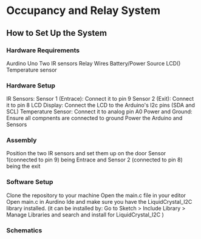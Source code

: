 <h1>Occupancy and Relay System</h1>
 
<h2>How to Set Up the System</h2>
<h3>Hardware Requirements</h3>
Aurdino Uno
Two IR sensors
Relay
Wires
Battery/Power Source
LCD()
Temperature sensor

<h3>Hardware Setup</h3>
IR Sensors:
 Sensor 1 (Entrace): Connect it to pin 9
 Sensor 2 (Exit): Connect it to pin 8
LCD Display:
 Connect the LCD to the Arduino's I2c pins (SDA and SCL)
Temperature Sensor:
 Connect it to analog pin A0
Power and Ground:
 Ensure all compnents are connected to ground
 Power the Arduino and Sensors

 

<h3>Assembly</h3>
Position the two IR sensors and set them up on the door
Sensor 1(connected to pin 9) being Entrace and Sensor 2 (connected to pin 8) being the exit


<h3>Software Setup</h3>
Clone the repository to your machine 
Open the main.c file in your editor
Open main.c in Aurdino Ide and make sure you have the LiquidCrystal_I2C library installed.
(it can be installed by: Go to Sketch > Include Library > Manage Libraries and search and install for LiquidCrystal_I2C )

<h3>Schematics</h3>


